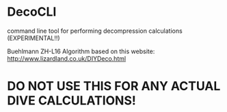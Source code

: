 # DecoCLI
command line tool for performing decompression calculations (EXPERIMENTAL!!)

Buehlmann ZH-L16 Algorithm based on this website: http://www.lizardland.co.uk/DIYDeco.html

# DO NOT USE THIS FOR ANY ACTUAL DIVE CALCULATIONS!
